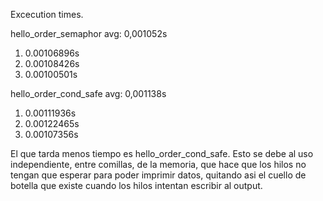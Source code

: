 Excecution times.

hello_order_semaphor avg: 0,001052s
1. 0.00106896s
2. 0.00108426s
3. 0.00100501s

hello_order_cond_safe avg: 0,001138s
1. 0.00111936s
2. 0.00122465s
3. 0.00107356s

El que tarda menos tiempo es hello_order_cond_safe. Esto se debe al uso
independiente, entre comillas, de la memoria, que hace que los hilos no 
tengan que esperar para poder imprimir datos, quitando asi el cuello de 
botella que existe cuando los hilos intentan escribir al output.
